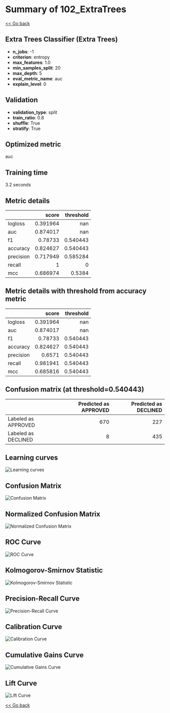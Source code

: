 # Summary of 102_ExtraTrees

[<< Go back](../README.md)


## Extra Trees Classifier (Extra Trees)
- **n_jobs**: -1
- **criterion**: entropy
- **max_features**: 1.0
- **min_samples_split**: 20
- **max_depth**: 5
- **eval_metric_name**: auc
- **explain_level**: 0

## Validation
 - **validation_type**: split
 - **train_ratio**: 0.8
 - **shuffle**: True
 - **stratify**: True

## Optimized metric
auc

## Training time

3.2 seconds

## Metric details
|           |    score |   threshold |
|:----------|---------:|------------:|
| logloss   | 0.391964 |  nan        |
| auc       | 0.874017 |  nan        |
| f1        | 0.78733  |    0.540443 |
| accuracy  | 0.824627 |    0.540443 |
| precision | 0.717949 |    0.585284 |
| recall    | 1        |    0        |
| mcc       | 0.686974 |    0.5384   |


## Metric details with threshold from accuracy metric
|           |    score |   threshold |
|:----------|---------:|------------:|
| logloss   | 0.391964 |  nan        |
| auc       | 0.874017 |  nan        |
| f1        | 0.78733  |    0.540443 |
| accuracy  | 0.824627 |    0.540443 |
| precision | 0.6571   |    0.540443 |
| recall    | 0.981941 |    0.540443 |
| mcc       | 0.685816 |    0.540443 |


## Confusion matrix (at threshold=0.540443)
|                     |   Predicted as APPROVED |   Predicted as DECLINED |
|:--------------------|------------------------:|------------------------:|
| Labeled as APPROVED |                     670 |                     227 |
| Labeled as DECLINED |                       8 |                     435 |

## Learning curves
![Learning curves](learning_curves.png)
## Confusion Matrix

![Confusion Matrix](confusion_matrix.png)


## Normalized Confusion Matrix

![Normalized Confusion Matrix](confusion_matrix_normalized.png)


## ROC Curve

![ROC Curve](roc_curve.png)


## Kolmogorov-Smirnov Statistic

![Kolmogorov-Smirnov Statistic](ks_statistic.png)


## Precision-Recall Curve

![Precision-Recall Curve](precision_recall_curve.png)


## Calibration Curve

![Calibration Curve](calibration_curve_curve.png)


## Cumulative Gains Curve

![Cumulative Gains Curve](cumulative_gains_curve.png)


## Lift Curve

![Lift Curve](lift_curve.png)



[<< Go back](../README.md)
